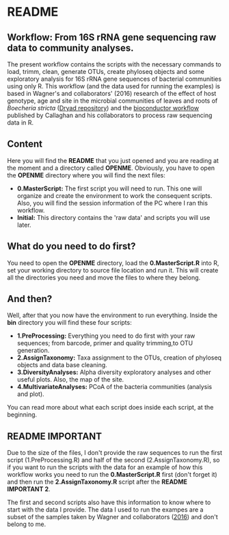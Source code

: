 # README
## Workflow: From 16S rRNA gene sequencing raw data to community analyses. 

The present workflow contains the scripts with the necessary commands to load, trimm, clean, generate OTUs, create phyloseq objects and some exploratory analysis for 16S rRNA gene sequences of bacterial communities using only R. 
This workflow (and the data used for running the examples) is based in Wagner's and collaborators' (2016) research of the effect of host genotype, age and site in the microbial communities of leaves and roots of *Boecheria stricta* ([Dryad repository](http://dx.doi.org/10.1038/ncomms12151)) and the [bioconductor workflow](https://f1000research.com/articles/5-1492/v1) published by Callaghan and his collaborators to process raw sequencing data in R.

## Content

Here you will find the **README** that you just opened and you are reading at the moment and a directory called **OPENME**.
Obviously, you have to open the **OPENME** directory where you will find the next files:
- **0.MasterScript:** The first script you will need to run. This one will organize and create the environment to work the consequent scripts. Also, you will find the session information of the PC where I ran this workflow.  
- **Initial:** This directory contains the 'raw data' and scripts you will use later. 

## What do you need to do first?

You need to open the **OPENME** directory, load the **0.MasterScript.R** into R, set your working directory to source file location and run it. This will create all the directories you need and move the files to where they belong. 

## And then?

Well, after that you now have the environment to run everything. Inside the **bin** directory you will find these four scripts:

- **1.PreProcessing:** Everything you need to do first with your raw sequences; from barcode, primer and quality trimming,to OTU generation. 
- **2.AssignTaxonomy:** Taxa assignment to the OTUs, creation of phyloseq objects and data base cleaning. 
- **3.DiversityAnalyses:** Alpha diversity exploratory analyses and other useful plots. Also, the map of the site. 
- **4.MultivariateAnalyses:** PCoA of the bacteria communities (analysis and plot).

You can read more about what each script does inside each script, at the beginning. 

## README IMPORTANT

Due to the size of the files, I don't provide the raw sequences to run the first script (1.PreProcessing.R) and half of the second (2.AssignTaxonomy.R), so if you want to run the scripts with the data for an example of how this workflow works you need to run the **0.MasterScript.R** first (don't forget it) and then run the **2.AssignTaxonomy.R** script after the **README IMPORTANT 2**. 

The first and second scripts also have this information to know where to start with the data I provide. The data I used to run the exampes are a subset of the samples taken by Wagner and collaborators ([2016](http://dx.doi.org/10.1038/ncomms12151)) and don't belong to me.


